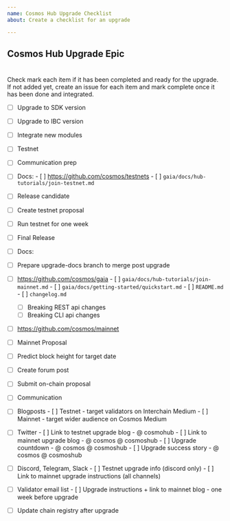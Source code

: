 ```yaml
---
name: Cosmos Hub Upgrade Checklist
about: Create a checklist for an upgrade

---
```


## Cosmos Hub Upgrade Epic

# <Upgrade Name>

Check mark each item if it has been completed and ready for the upgrade. If not added yet, create an issue for each item and mark complete once it has been done and integrated.

- [ ]  Upgrade to SDK version <SDK VERSION>
- [ ]  Upgrade to IBC version <IBC VERSION>
- [ ]  Integrate new modules

- [ ]  Testnet
  - [ ]  Communication prep
  - [ ]  Docs:
    - [ ]  https://github.com/cosmos/testnets
    - [ ]  `gaia/docs/hub-tutorials/join-testnet.md`
  - [ ]  Release candidate
  - [ ]  Create testnet proposal
  - [ ]  Run testnet for one week
  - [ ]  Final Release

- [ ]  Docs:
  - [ ]  Prepare upgrade-docs branch to merge post upgrade
  - [ ]  https://github.com/cosmos/gaia
    - [ ]  `gaia/docs/hub-tutorials/join-mainnet.md`
    - [ ]  `gaia/docs/getting-started/quickstart.md`
    - [ ]  `README.md`
    - [ ]  `changelog.md`
      - [ ]  Breaking REST api changes
      - [ ]  Breaking CLI api changes
  - [ ]  https://github.com/cosmos/mainnet

- [ ]  Mainnet Proposal
  - [ ]  Predict block height for target date
  - [ ]  Create forum post
  - [ ]  Submit on-chain proposal

- [ ]  Communication
  - [ ]  Blogposts
    - [ ]  Testnet - target validators on Interchain Medium
    - [ ]  Mainnet - target wider audience on Cosmos Medium
  - [ ]  Twitter
    - [ ]  Link to testnet upgrade blog - @ cosmohub
    - [ ]  Link to mainnet upgrade blog - @ cosmos @ cosmoshub
    - [ ]  Upgrade countdown - @ cosmos @ cosmoshub
    - [ ]  Upgrade success story - @ cosmos @ cosmoshub
  - [ ]  Discord, Telegram, Slack
    - [ ]  Testnet upgrade info (discord only)
    - [ ]  Link to mainnet upgrade instructions (all channels)
  - [ ]  Validator email list
    - [ ]  Upgrade instructions + link to mainnet blog - one week before upgrade
  - [ ]  Update chain registry after upgrade
